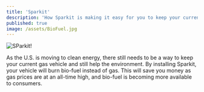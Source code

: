 ```yaml
---
title: 'Sparkit'
description: 'How Sparkit is making it easy for you to keep your current gas vehicle while you transition to clean energy'
published: true
image: /assets/BioFuel.jpg
---
```


![SParkit!](/assets/sparkit-logo.png "Sparkit")


As the U.S. is moving to clean energy, there still needs to be a way to keep your current gas vehicle and still help the environment.
	By installing Sparkit, your vehicle will burn bio-fuel instead of gas. This will save you money as gas prices are at an all-time high, and bio-fuel is becoming more available to consumers.

